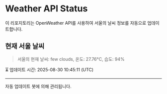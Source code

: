 
# Weather API Status

이 리포지토리는 OpenWeather API를 사용하여 서울의 날씨 정보를 자동으로 업데이트합니다.

## 현재 서울 날씨
> 서울의 현재 날씨: few clouds, 온도: 27.76°C, 습도: 94%

⏳ 업데이트 시간: 2025-08-30 10:45:11 (UTC)

---
자동 업데이트 봇에 의해 관리됩니다.
